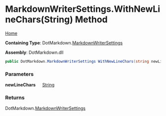 # MarkdownWriterSettings\.WithNewLineChars\(String\) Method

[Home](../../../README.md)

**Containing Type**: DotMarkdown\.[MarkdownWriterSettings](../README.md)

**Assembly**: DotMarkdown\.dll

```csharp
public DotMarkdown.MarkdownWriterSettings WithNewLineChars(string newLineChars)
```

### Parameters

**newLineChars** &emsp; [String](https://docs.microsoft.com/en-us/dotnet/api/system.string)

### Returns

DotMarkdown\.[MarkdownWriterSettings](../README.md)

